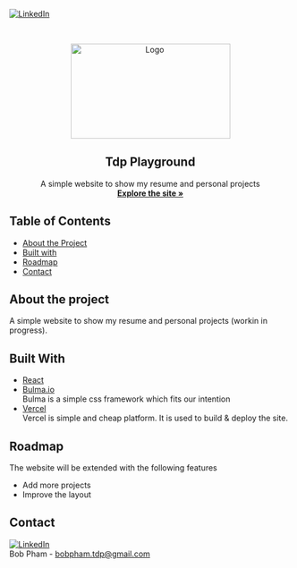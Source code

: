 [![LinkedIn][linkedin-shield]][linkedin-url]

<!-- PROJECT LOGO -->
<br />
<p align="center">
  <a href="#">
    <img src="https://i.ibb.co/gb2tf3s/Tdp-logo-main.png" alt="Logo" width="285" height="170">
  </a>

  <h2 align="center">Tdp Playground</h2>

  <p align="center">
    A simple website to show my resume and personal projects
    <br />  
    <a href="https://tdp-techground.info/" target="_blank"><strong>Explore the site »</strong></a>   
  </p>
</p>
 
## Table of Contents
* [About the Project](#about-the-project)
* [Built with](#built-with)
* [Roadmap](#roadmap)
* [Contact](#contact)
  
## About the project
A simple website to show my resume and personal projects (workin in progress).

## Built With
* [React](https://reactjs.org/)
* [Bulma.io](https://bulma.io/)
  <br/>Bulma is a simple css framework which fits our intention  
* [Vercel](https://vercel.com/)
  <br/>Vercel is simple and cheap platform. It is used to build & deploy the site.


## Roadmap
The website will be extended with the following features
* Add more projects
* Improve the layout
 

## Contact
[![LinkedIn][linkedin-shield]][linkedin-url]<br/>
Bob Pham - bobpham.tdp@gmail.com<br/>


[linkedin-shield]: https://img.shields.io/badge/-LinkedIn-black.svg?style=flat-square&logo=linkedin&colorB=555
[linkedin-url]: https://www.linkedin.com/in/bob-pham-93937973/
[tdp-logo]: tdp-logo.png

